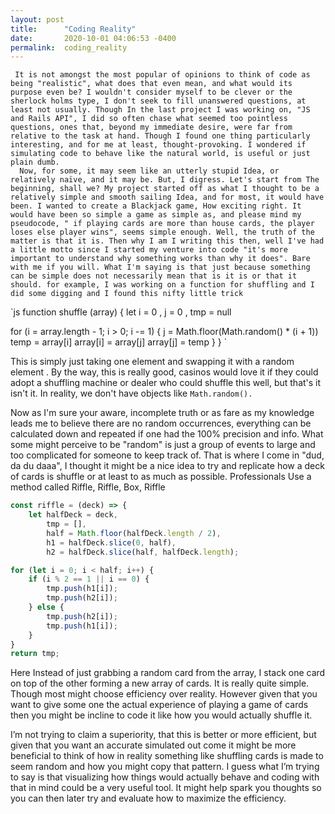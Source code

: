 ```yaml
---
layout: post
title:      "Coding Reality"
date:       2020-10-01 04:06:53 -0400
permalink:  coding_reality
---
```



     It is not amongst the most popular of opinions to think of code as being "realistic", what does that even mean, and what would its purpose even be? I wouldn't consider myself to be clever or the sherlock holms type, I don't seek to fill unanswered questions, at least not usually. Though In the last project I was working on, "JS and Rails API", I did so often chase what seemed too pointless questions, ones that, beyond my immediate desire, were far from relative to the task at hand. Though I found one thing particularly interesting, and for me at least, thought-provoking. I wondered if simulating code to behave like the natural world, is useful or just plain dumb.
	  Now, for some, it may seem like an utterly stupid Idea, or relatively naïve, and it may be. But, I digress. Let's start from The beginning, shall we? My project started off as what I thought to be a relatively simple and smooth sailing Idea, and for most, it would have been. I wanted to create a Blackjack game, How exciting right. It would have been so simple a game as simple as, and please mind my pseudocode, " if playing cards are more than house cards, the player loses else player wins", seems simple enough. Well, the truth of the matter is that it is. Then why I am I writing this then, well I've had a little motto since I started my venture into code "it's more important to understand why something works than why it does". Bare with me if you will. What I'm saying is that just because something can be simple does not necessarily mean that is it is or that it should. for example, I was working on a function for shuffling and I did some digging and I found this nifty little trick



`js
 function shuffle (array) {
 let i = 0
    , j = 0
    , tmp = null

  for (i = array.length - 1; i > 0; i -= 1) {
    j = Math.floor(Math.random() * (i + 1))
    temp = array[i]
    array[i] = array[j]
    array[j] = temp
  }
}
`


 
This is simply just taking one element and swapping it with a random element . By the way, this is really good, casinos would love it if they could adopt a shuffling machine or dealer who could shuffle this well, but that's it isn't it. In reality, we don't have objects like `Math.random().`

  Now as I'm sure your aware, incomplete truth or as fare as my knowledge leads me to believe there are no random occurrences, everything can be calculated down and repeated if one had the 100% precision and info. What some might perceive to be "random" is just a group of events to large and too complicated for someone to keep track of. That is where I come in "dud, da du daaa", I thought it might be a nice idea to try and replicate how a deck of cards is shuffle or at least to as much as possible. Professionals Use a method called Riffle, Riffle, Box, Riffle

```js
const riffle = (deck) => {
	let halfDeck = deck,
		tmp = [],
		half = Math.floor(halfDeck.length / 2),
		h1 = halfDeck.slice(0, half),
		h2 = halfDeck.slice(half, halfDeck.length);

for (let i = 0; i < half; i++) {
	if (i % 2 == 1 || i == 0) {
		tmp.push(h1[i]);
		tmp.push(h2[i]);
	} else {
		tmp.push(h2[i]);
		tmp.push(h1[i]);
	}
}
return tmp;
```

Here Instead of just grabbing a random card from the array, I stack one card on top of the other forming a new array of cards. It is really quite simple. Though most might choose efficiency over reality. However given that you want to give some one the actual experience of playing a game of cards then you might be incline to code it like how you would actually shuffle it.

I’m not trying to claim a superiority, that this is better or more efficient, but given that you want an accurate simulated out come it might be more beneficial to think of how in reality something like shuffling cards is made to seem random and how you might copy that pattern.   I guess what  I’m trying to say is that visualizing how things would actually behave and coding with that in mind could be a very useful tool. It might help spark you thoughts so you can then later try and evaluate how to maximize the efficiency. 
